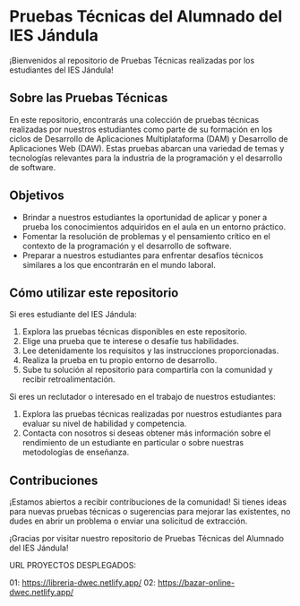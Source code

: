 # Pruebas Técnicas del Alumnado del IES Jándula

¡Bienvenidos al repositorio de Pruebas Técnicas realizadas por los estudiantes del IES Jándula!

## Sobre las Pruebas Técnicas

En este repositorio, encontrarás una colección de pruebas técnicas realizadas por nuestros estudiantes como parte de su formación en los ciclos de Desarrollo de Aplicaciones Multiplataforma (DAM) y Desarrollo de Aplicaciones Web (DAW). Estas pruebas abarcan una variedad de temas y tecnologías relevantes para la industria de la programación y el desarrollo de software.

## Objetivos

- Brindar a nuestros estudiantes la oportunidad de aplicar y poner a prueba los conocimientos adquiridos en el aula en un entorno práctico.
- Fomentar la resolución de problemas y el pensamiento crítico en el contexto de la programación y el desarrollo de software.
- Preparar a nuestros estudiantes para enfrentar desafíos técnicos similares a los que encontrarán en el mundo laboral.

## Cómo utilizar este repositorio

Si eres estudiante del IES Jándula:
1. Explora las pruebas técnicas disponibles en este repositorio.
2. Elige una prueba que te interese o desafíe tus habilidades.
3. Lee detenidamente los requisitos y las instrucciones proporcionadas.
4. Realiza la prueba en tu propio entorno de desarrollo.
5. Sube tu solución al repositorio para compartirla con la comunidad y recibir retroalimentación.

Si eres un reclutador o interesado en el trabajo de nuestros estudiantes:
1. Explora las pruebas técnicas realizadas por nuestros estudiantes para evaluar su nivel de habilidad y competencia.
2. Contacta con nosotros si deseas obtener más información sobre el rendimiento de un estudiante en particular o sobre nuestras metodologías de enseñanza.

## Contribuciones

¡Estamos abiertos a recibir contribuciones de la comunidad! Si tienes ideas para nuevas pruebas técnicas o sugerencias para mejorar las existentes, no dudes en abrir un problema o enviar una solicitud de extracción.

¡Gracias por visitar nuestro repositorio de Pruebas Técnicas del Alumnado del IES Jándula!

URL PROYECTOS DESPLEGADOS:

01: https://libreria-dwec.netlify.app/
02: https://bazar-online-dwec.netlify.app/
<!---
IESJandula/PruebasTecnicasAlumnado is a ✨ special ✨ repository because its `README.md` (este archivo) appears on your GitHub profile.
Puedes hacer clic en el enlace de Vista previa para ver tus cambios.
--->
